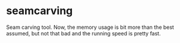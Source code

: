 # seamcarving
Seam carving tool.
Now, the memory usage is bit more than the best assumed, but not that bad and the running speed is pretty fast.
